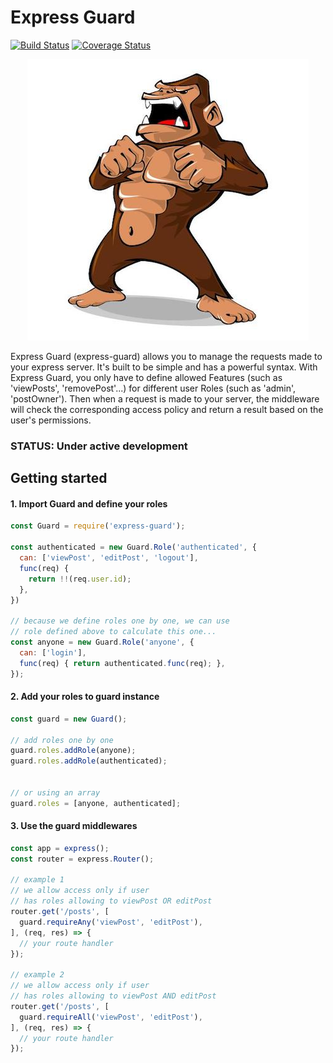 # Express Guard


[![Build Status](https://travis-ci.org/kevinpiac/express-guard.svg?branch=dev)](https://travis-ci.org/kevinpiac/express-guard)
[![Coverage Status](https://coveralls.io/repos/github/kevinpiac/express-guard/badge.svg?branch=dev)](https://coveralls.io/github/kevinpiac/express-guard?branch=dev)

<p align="center">
  <img src="logo.jpg">
</p>

Express Guard (express-guard) allows you to manage the requests made to your express server. It's built to be simple and has a powerful syntax. With Express Guard, you only have to define allowed Features (such as 'viewPosts', 'removePost'...) for different user Roles (such as 'admin', 'postOwner'). Then when a request is made to your server, the middleware will check the corresponding access policy and return a result based on the user's permissions.


### STATUS: Under active development

## Getting started

#### 1. Import Guard and define your roles

``` js
const Guard = require('express-guard');

const authenticated = new Guard.Role('authenticated', {
  can: ['viewPost', 'editPost', 'logout'],
  func(req) {
    return !!(req.user.id);
  },
})

// because we define roles one by one, we can use
// role defined above to calculate this one...
const anyone = new Guard.Role('anyone', {
  can: ['login'],
  func(req) { return authenticated.func(req); },
});

```

#### 2. Add your roles to guard instance

```js
const guard = new Guard();

// add roles one by one
guard.roles.addRole(anyone);
guard.roles.addRole(authenticated);


// or using an array
guard.roles = [anyone, authenticated];
```

#### 3. Use the guard middlewares
```js
const app = express();
const router = express.Router();

// example 1
// we allow access only if user
// has roles allowing to viewPost OR editPost
router.get('/posts', [
  guard.requireAny('viewPost', 'editPost'),
], (req, res) => {
  // your route handler
});

// example 2
// we allow access only if user
// has roles allowing to viewPost AND editPost
router.get('/posts', [
  guard.requireAll('viewPost', 'editPost'),
], (req, res) => {
  // your route handler
});
```
